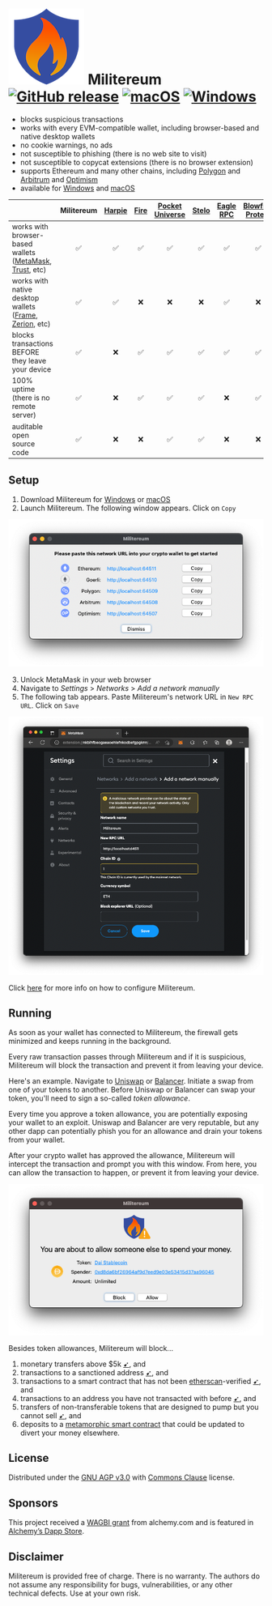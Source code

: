 # ![image](icon_150x150.png) Militereum&nbsp;&nbsp;[![GitHub release](https://img.shields.io/github/release/svanas/Militereum)](https://github.com/svanas/Militereum/releases/latest) [![macOS](https://img.shields.io/badge/os-macOS-green)](https://github.com/svanas/Militereum/releases/latest/download/macOS.zip) [![Windows](https://img.shields.io/badge/os-Windows-green)](https://github.com/svanas/Militereum/releases/latest/download/Windows.zip)

* blocks suspicious transactions
* works with every EVM-compatible wallet, including browser-based and native desktop wallets
* no cookie warnings, no ads
* not susceptible to phishing (there is no web site to visit)
* not susceptible to copycat extensions (there is no browser extension)
* supports Ethereum and many other chains, including [Polygon](https://polygon.technology/) and [Arbitrum](https://arbitrum.io/) and [Optimism](https://optimism.io/)
* available for [Windows](https://github.com/svanas/Militereum/releases/latest/download/Windows.zip) and [macOS](https://github.com/svanas/Militereum/releases/latest/download/macOS.zip)

| | Militereum | [Harpie](https://harpie.io/) | [Fire](https://www.joinfire.xyz/) | [Pocket<br>Universe](https://www.pocketuniverse.app/) | [Stelo](https://stelolabs.com/) | [Eagle<br>RPC](https://twitter.com/harpieio/status/1615454753672286209) | [Blowfish<br>Protect](https://extension.blowfish.xyz/) | [Nefture](https://www.nefture.com/) |
|-|:-:|:-:|:-:|:-:|:-:|:-:|:-:|:-:|
| works with browser-based wallets ([MetaMask](https://metamask.io/), [Trust](https://trustwallet.com/), etc)       | ✅ | ✅ | ✅ | ✅ | ✅ | ✅ | ✅ | ✅ |
| works with native desktop wallets ([Frame](https://frame.sh/), [Zerion](https://link.zerion.io/a11o6IN0jqb), etc) | ✅ | ✅ | ❌ | ❌ | ❌ | ✅ | ❌ | ✅ |
| blocks transactions BEFORE they leave your device                                                                 | ✅ | ❌ | ✅ | ✅ | ✅ | ✅ | ✅ | ✅ |
| 100% uptime (there is no remote server)                                                                           | ✅ | ❌ | ✅ | ✅ | ✅ | ❌ | ✅ | ❌ |
| auditable open source code                                                                                        | ✅ | ❌ | ❌ | ✅ | ✅ | ❌ | ❌ | ❌ |

## Setup

1. Download Militereum for [Windows](https://github.com/svanas/Militereum/releases/latest/download/Windows.zip) or [macOS](https://github.com/svanas/Militereum/releases/latest/download/macOS.zip)
2. Launch Militereum. The following window appears. Click on `Copy`

![image](assets/main.png)

3. Unlock MetaMask in your web browser
4. Navigate to _Settings_ > _Networks_ > _Add a network manually_
5. The following tab appears. Paste Militereum's network URL in `New RPC URL`. Click on `Save`

![image](assets/MetaMask.png)

Click [here](networks.md) for more info on how to configure Militereum.

## Running

As soon as your wallet has connected to Militereum, the firewall gets minimized and keeps running in the background.

Every raw transaction passes through Militereum and if it is suspicious, Militereum will block the transaction and prevent it from leaving your device.

Here's an example. Navigate to [Uniswap](https://app.uniswap.org/) or [Balancer](https://app.balancer.fi/). Initiate a swap from one of your tokens to another. Before Uniswap or Balancer can swap your token, you'll need to sign a so-called _token allowance_.

Every time you approve a token allowance, you are potentially exposing your wallet to an exploit. Uniswap and Balancer are very reputable, but any other dapp can potentially phish you for an allowance and drain your tokens from your wallet.

After your crypto wallet has approved the allowance, Militereum will intercept the transaction and prompt you with this window. From here, you can allow the transaction to happen, or prevent it from leaving your device.

![image](assets/approve.png)

Besides token allowances, Militereum will block...
1. monetary transfers above $5k [➹](assets/limit.png), and
2. transactions to a sanctioned address [➹](assets/sanctioned.png), and
3. transactions to a smart contract that has not been [etherscan](https://etherscan.io/)-verified [➹](assets/unverified.png), and
4. transactions to an address you have not transacted with before [➹](assets/firsttime.png), and
5. transfers of non-transferable tokens that are designed to pump but you cannot sell [➹](assets/untransferable.png), and
6. deposits to a [metamorphic smart contract](https://0age.medium.com/the-promise-and-the-peril-of-metamorphic-contracts-9eb8b8413c5e) that could be updated to divert your money elsewhere.

## License

Distributed under the [GNU AGP v3.0](https://github.com/svanas/Militereum/blob/master/LICENSE) with [Commons Clause](https://commonsclause.com/) license.

## Sponsors

This project received a [WAGBI grant](https://www.alchemy.com/developer-grant-program) from alchemy.com and is featured in [Alchemy’s Dapp Store](https://www.alchemy.com/dapps/militereum).

## Disclaimer

Militereum is provided free of charge. There is no warranty. The authors do not assume any responsibility for bugs, vulnerabilities, or any other technical defects. Use at your own risk.

